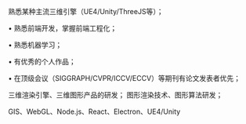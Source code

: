  熟悉某种主流三维引擎（UE4/Unity/ThreeJS等）；

 • 熟悉前端开发，掌握前端工程化；

 • 熟悉机器学习；

 • 有优秀的个人作品；

 • 在顶级会议（SIGGRAPH/CVPR/ICCV/ECCV）等期刊有论文发表者优先；

三维渲染引擎、三维图形产品的研发； 图形渲染技术、图形算法研发；

GIS、WebGL、Node.js、React、Electron、UE4/Unity 